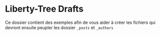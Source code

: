# Liberty-Tree Drafts

Ce dossier contient des exemples afin de vous aider à créer les fichiers qui devront ensuite peupler les dossier `_posts` et `_authors`